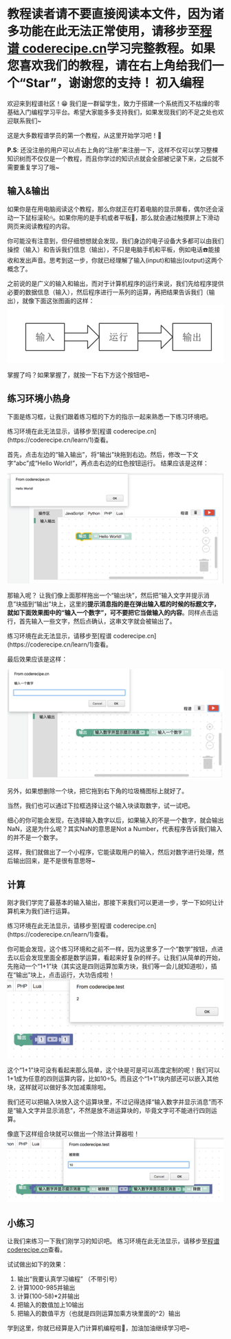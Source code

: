 <notice>教程读者请不要直接阅读本文件，因为诸多功能在此无法正常使用，请移步至[程谱 coderecipe.cn](https://coderecipe.cn/learn/1)学习完整教程。如果您喜欢我们的教程，请在右上角给我们一个“Star”，谢谢您的支持！</notice>
初入编程
======

欢迎来到程谱社区！😁 我们是一群留学生，致力于搭建一个系统而又不枯燥的零基础入门编程学习平台。希望大家能多多支持我们，如果发现我们的不足之处也欢迎联系我们~

这是大多数程谱学员的第一个教程，从这里开始学习吧！💖

**P.S**: 还没注册的用户可以点右上角的“注册”来注册一下，这样不仅可以学习整棵知识树而不仅仅是一个教程，而且你学过的知识点就会全部被记录下来，之后就不需要重复学习了哦~

输入&输出
------
如果你是在用电脑阅读这个教程，那么你就正在盯着电脑的显示屏看，偶尔还会滚动一下鼠标滚轮🖱。如果你用的是手机或者平板📱，那么就会通过触摸屏上下滑动网页来阅读教程的内容。

你可能没有注意到，但仔细想想就会发现，我们身边的电子设备大多都可以由我们操控（输入）和告诉我们信息（输出），不只是电脑手机和平板，例如电话☎️能接收和发出声音。思考到这一步，你就已经理解了输入(input)和输出(output)这两个概念了。

之前说的是广义的输入和输出，而对于计算机程序的运行来说，我们先给程序提供必要的数据信息（输入），然后程序进行一系列的运算，再把结果告诉我们（输出），就像下面这张图画的这样：
![输入输出](Pic1.png)

掌握了吗？如果掌握了，就按一下右下方这个按钮吧~

练习环境小热身
------
下面是练习框，让我们跟着练习框的下方的指示一起来熟悉一下练习环境吧。

<lab lang="blocks" parameters="logic=false&math=false&loops=false&lists=false&color=false&variables=false&functions=false&text=false&name=chapter1lab1">
  <notice>练习环境在此无法显示，请移步至[程谱 coderecipe.cn](https://coderecipe.cn/learn/1)查看。</notice>
</lab>

首先，点击左边的“输入输出”，将“输出”块拖到右边。然后，修改一下文字“abc”成“Hello World!”，再点击右边的红色按钮运行。
结果应该是这样：

![运行截图](Pic2.png)

那输入呢？ 让我们像上面那样拖出一个“输出块”，然后把“输入文字并提示消息”块插到“输出”块上，这里的**提示消息指的是在弹出输入框的时候的标题文字，就如下面效果图中的“输入一个数字”，可不要把它当做输入的内容**。同样点击运行，首先输入一些文字，然后点确认，这串文字就会被输出了。

<lab lang="blocks" parameters="logic=false&math=false&loops=false&lists=false&color=false&variables=false&functions=false&text=false&name=chapter1lab2">
  <notice>练习环境在此无法显示，请移步至[程谱 coderecipe.cn](https://coderecipe.cn/learn/1)查看。</notice>
</lab>

最后效果应该是这样：

![效果图](Pic3.png)

另外，如果想删除一个块，把它拖到右下角的垃圾桶图标上就好了。

当然，我们也可以通过下拉框选择让这个输入块读取数字，试一试吧。

细心的你可能会发现，在选择输入数字以后，如果输入的不是一个数字，就会输出NaN，这是为什么呢？其实NaN的意思是Not a Number，代表程序告诉我们输入的并不是一个数字。

这样，我们就做出了一个小程序，它能读取用户的输入，然后对数字进行处理，然后输出回来，是不是很有意思呀~

计算
------
刚才我们学完了最基本的输入输出，那接下来我们可以更进一步，学一下如何让计算机来为我们进行运算。

<lab lang="blocks" parameters="logic=false&loops=false&lists=false&color=false&variables=false&functions=false&text=false&name=chapter1lab3">
  <notice>练习环境在此无法显示，请移步至[程谱 coderecipe.cn](https://coderecipe.cn/learn/1)查看。</notice>
</lab>

你可能会发现，这个练习环境和之前不一样，因为这里多了一个“数学”按钮，点进去以后会发现里面全都是数学运算，看起来好复杂的样子。让我们从简单的开始，先拖动一个“1+1”块（其实这是四则运算加乘方块，我们等一会儿就知道啦），插在“输出”块上，点击运行，大功告成啦！
![运行截图](Pic4.png)

这个“1+1”块可没有看起来那么简单，这个块是可是可以高度定制的呢！我们可以1+1成为任意的四则运算内容，比如10÷5。而且这个“1+1”块内部还可以嵌入其他块，这样就可以做好多次加减乘除啦。

我们还可以把输入块放入这个运算块里，不过记得选择“输入数字并显示消息”而不是“输入文字并显示消息”，不然是放不进运算块的，毕竟文字可不能进行四则运算。

像底下这样组合块就可以做出一个除法计算器啦！
![运行截图](Pic5.png)

小练习
------
让我们来练习一下我们刚学习的知识吧。
<lab lang="blocks" parameters="logic=false&loops=false&lists=false&color=false&variables=false&functions=false&text=false&name=chapter1lab4">
  <notice>练习环境在此无法显示，请移步至[程谱 coderecipe.cn](https://coderecipe.cn/learn/1)查看。</notice>
</lab>

试试做出如下的效果：

1. 输出“我要认真学习编程” （不带引号）
2. 计算1000-985并输出
3. 计算(100-58)\*2并输出
4. 把输入的数值加上10输出
5. 把输入的数值平方（也就是四则运算加乘方块里面的^2）输出

学到这里，你就已经算是入门计算机编程啦👏，加油加油继续学习吧~
